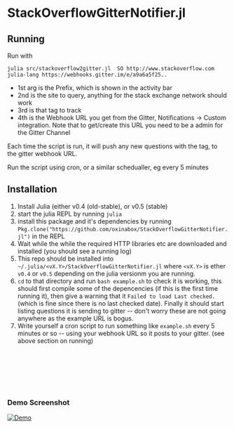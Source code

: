 # StackOverflowGitterNotifier.jl

## Running

Run with

```
julia src/stackoverflow2gitter.jl  SO http://www.stackoverflow.com julia-lang https://webhooks.gitter.im/e/a9a6a5f25..

```

 - 1st arg is the Prefix, which is shown in the activity bar
 - 2nd is the site to query, anything for the stack exchange network should work
 - 3rd is that tag to track
 - 4th is the Webhook URL you get from the Gitter, Notifications -> Custom integration.
Note that to get/create this URL you need to be a admin for the Gitter Channel


Each time the script is run, it will push any new questions with the tag, to the gitter webhook URL.

Run the script using cron, or a similar schedualler, eg every 5 minutes

## Installation

 1. Install Julia (either v0.4 (old-stable), or v0.5 (stable)
 2. start the julia REPL by running `julia`
 3. install this package and it's dependencies by running `Pkg.clone("https://github.com/oxinabox/StackOverflowGitterNotifier.jl")` in the REPL
 4. Wait while the while the required HTTP libraries etc are downloaded and installed (you should see a running log)
 5. This repo should be installed into  `~/.julia/<vX.Y>/StackOverflowGitterNotifier.jl` where `<vX.Y>` is ether `v0.4` or `v0.5` depending on the julia versionm you are running.
 6. `cd` to that directory and run `bash example.sh` to check it is working, this should first compile some of the depencencies (if this is the first time running it), then give a warning that it `Failed to load Last checked.` (which is fine since there is no last checked date). Finally it should start listing questions it is sending to gitter -- don't worry these are not going anywhere as the example URL is bogus.
 7. Write yourself a cron script to run something like `example.sh` every 5 minutes or so -- using your webhook URL so it posts to your gitter. (see above section on running)

<br/><br/><br/><br/><br/>
### Demo Screenshot

[![Demo](http://i.stack.imgur.com/WG7OL.png)](http://i.stack.imgur.com/WG7OL.png)
